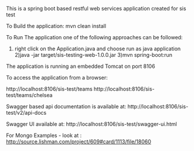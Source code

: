 This is a spring boot based restful web services application created for sis test

To Build the application:  mvn clean install

To Run The application one of the following approaches can be followed:

1) right click on the Application.java and choose run as java application
2)java -jar target/sis-testing-web-1.0.0.jar
3)mvn spring-boot:run


The application is running an embedded Tomcat on port 8106

To access the application from a browser:

 http://localhost:8106/sis-test/teams
 http://localhost:8106/sis-test/teams/chelsea


 Swagger based api documentation is available at:
 http://localhost:8106/sis-test/v2/api-docs

 Swagger UI available at:
 http://localhost:8106/sis-test/swagger-ui.html


 For Mongo Examples - look at :  http://source.lishman.com/project/609#card/1113/file/18060
